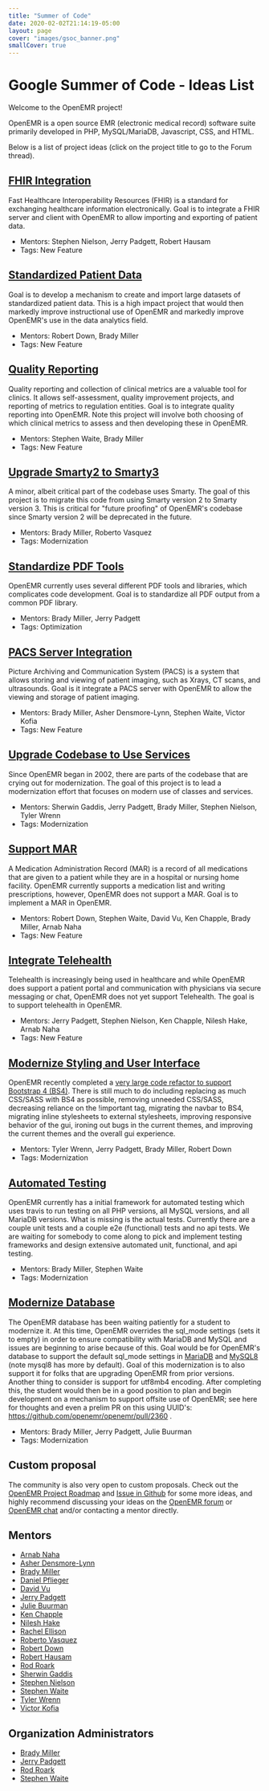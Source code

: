 ```yaml
---
title: "Summer of Code"
date: 2020-02-02T21:14:19-05:00
layout: page
cover: "images/gsoc_banner.png"
smallCover: true
---
```


# Google Summer of Code - Ideas List

Welcome to the OpenEMR project!

OpenEMR is a open source EMR (electronic medical record) software suite primarily developed in PHP, MySQL/MariaDB, Javascript, CSS, and HTML.

Below is a list of project ideas (click on the project title to go to the Forum thread).

## [FHIR Integration](https://community.open-emr.org/t/project-fhir-integration/13701)

Fast Healthcare Interoperability Resources (FHIR) is a standard for exchanging healthcare information electronically. Goal is to integrate a FHIR server and client with OpenEMR to allow importing and exporting of patient data.

* Mentors: Stephen Nielson, Jerry Padgett, Robert Hausam
* Tags: New Feature


## [Standardized Patient Data](https://community.open-emr.org/t/project-standardized-patient-data/13702)

Goal is to develop a mechanism to create and import large datasets of standardized patient data. This is a high impact project that would then markedly improve instructional use of OpenEMR and markedly improve OpenEMR's use in the data analytics field.

* Mentors: Robert Down, Brady Miller
* Tags: New Feature 


## [Quality Reporting](https://community.open-emr.org/t/project-quality-reporting/13703)

Quality reporting and collection of clinical metrics are a valuable tool for clinics. It allows self-assessment, quality improvement projects, and reporting of metrics to regulation entities. Goal is to integrate quality reporting into OpenEMR. Note this project will involve both choosing of which clinical metrics to assess and then developing these in OpenEMR.

* Mentors: Stephen Waite, Brady Miller
* Tags: New Feature


## [Upgrade Smarty2 to Smarty3](https://community.open-emr.org/t/project-upgrade-smarty2-to-smarty3/13704)

A minor, albeit critical part of the codebase uses Smarty. The goal of this project is to migrate this code from using Smarty version 2 to Smarty version 3. This is critical for "future proofing" of OpenEMR's codebase since Smarty version 2 will be deprecated in the future.

* Mentors: Brady Miller, Roberto Vasquez
* Tags: Modernization 


## [Standardize PDF Tools](https://community.open-emr.org/t/project-standardize-pdf-tools/13705)

OpenEMR currently uses several different PDF tools and libraries, which complicates code development. Goal is to standardize all PDF output from a common PDF library.

* Mentors: Brady Miller, Jerry Padgett
* Tags: Optimization 


## [PACS Server Integration](https://community.open-emr.org/t/project-pacs-server-integration/13706)

Picture Archiving and Communication System (PACS) is a system that allows storing and viewing of patient imaging, such as Xrays, CT scans, and ultrasounds. Goal is it integrate a PACS server with OpenEMR to allow the viewing and storage of patient imaging.

* Mentors: Brady Miller, Asher Densmore-Lynn, Stephen Waite, Victor Kofia
* Tags: New Feature 


## [Upgrade Codebase to Use Services](https://community.open-emr.org/t/project-upgrade-codebase-to-use-services/13707)

Since OpenEMR began in 2002, there are parts of the codebase that are crying out for modernization. The goal of this project is to lead a modernization effort that focuses on modern use of classes and services.

* Mentors: Sherwin Gaddis, Jerry Padgett, Brady Miller, Stephen Nielson, Tyler Wrenn
* Tags: Modernization 


## [Support MAR](https://community.open-emr.org/t/project-support-mar/13708)

A Medication Administration Record (MAR) is a record of all medications that are given to a patient while they are in a hospital or nursing home facility. OpenEMR currently supports a medication list and writing prescriptions, however, OpenEMR does not support a MAR. Goal is to implement a MAR in OpenEMR.

* Mentors: Robert Down, Stephen Waite, David Vu, Ken Chapple, Brady Miller, Arnab Naha
* Tags: New Feature 


## [Integrate Telehealth](https://community.open-emr.org/t/project-integrate-telehealth/13709)

Telehealth is increasingly being used in healthcare and while OpenEMR does support a patient portal and communication with physicians via secure messaging or chat, OpenEMR does not yet support Telehealth. The goal is to support telehealth in OpenEMR.

* Mentors: Jerry Padgett, Stephen Nielson, Ken Chapple, Nilesh Hake, Arnab Naha
* Tags: New Feature 


## [Modernize Styling and User Interface](https://community.open-emr.org/t/project-modernize-styling-and-user-interface/13777)

OpenEMR recently completed a [very large code refactor to support Bootstrap 4 (BS4)](https://github.com/openemr/openemr/pull/2832). There is still much to do including replacing as much CSS/SASS with BS4 as possible, removing unneeded CSS/SASS, decreasing reliance on the !important tag, migrating the navbar to BS4, migrating inline stylesheets to external stylesheets, improving responsive behavior of the gui, ironing out bugs in the current themes, and improving the current themes and the overall gui experience.

* Mentors: Tyler Wrenn, Jerry Padgett, Brady Miller, Robert Down
* Tags: Modernization


## [Automated Testing](https://community.open-emr.org/t/project-automated-testing/13778)

OpenEMR currently has a initial framework for automated testing which uses travis to run testing on all PHP versions, all MySQL versions, and all MariaDB versions. What is missing is the actual tests. Currently there are a couple unit tests and a couple e2e (functional) tests and no api tests. We are waiting for somebody to come along to pick and implement testing frameworks and design extensive automated unit, functional, and api testing.

* Mentors: Brady Miller, Stephen Waite
* Tags: Modernization


## [Modernize Database](https://community.open-emr.org/t/project-modernize-database/13829)

The OpenEMR database has been waiting patiently for a student to modernize it. At this time, OpenEMR overrides the sql_mode settings (sets it to empty) in order to ensure compatibility with MariaDB and MySQL and issues are beginning to arise because of this. Goal would be for OpenEMR's database to support the default sql_mode settings in [MariaDB](https://mariadb.com/kb/en/sql-mode/) and [MySQL8](https://dev.mysql.com/doc/refman/8.0/en/sql-mode.html) (note mysql8 has more by default). Goal of this modernization is to also support it for folks that are upgrading OpenEMR from prior versions. Another thing to consider is support for utf8mb4 encoding. After completing this, the student would then be in a good position to plan and begin development on a mechanism to support offsite use of OpenEMR; see here for thoughts and even a prelim PR on this using UUID's: https://github.com/openemr/openemr/pull/2360 .

* Mentors: Brady Miller, Jerry Padgett, Julie Buurman
* Tags: Modernization


## Custom proposal

The community is also very open to custom proposals. Check out the [OpenEMR Project Roadmap](https://www.open-emr.org/wiki/index.php/Roadmaps#OpenEMR_Project_Roadmap) and [Issue in Github](https://github.com/openemr/openemr/issues) for some more ideas, and highly recommend discussing your ideas on the [OpenEMR forum](https://community.open-emr.org/) or [OpenEMR chat](https://www.open-emr.org/chat) and/or contacting a mentor directly. 


## Mentors

* [Arnab Naha](https://github.com/arnabnaha)
* [Asher Densmore-Lynn](https://github.com/jesdynf) 
* [Brady Miller](https://github.com/bradymiller)
* [Daniel Pflieger](https://github.com/growlingflea)
* [David Vu](https://community.open-emr.org/u/david.vu)
* [Jerry Padgett](https://github.com/sjpadgett)
* [Julie Buurman](https://github.com/boxlady)
* [Ken Chapple](https://github.com/kchapple)
* [Nilesh Hake](https://community.open-emr.org/u/nilesh_hake)
* [Rachel Ellison](https://community.open-emr.org/u/rachel_ellison)
* [Roberto Vasquez](https://github.com/robertogagliotta) 
* [Robert Down](https://github.com/robertdown) 
* [Robert Hausam](https://community.open-emr.org/u/rhausam)
* [Rod Roark](https://github.com/sunsetsystems)
* [Sherwin Gaddis](https://github.com/juggernautsei)
* [Stephen Nielson](https://github.com/adunsulag)
* [Stephen Waite](https://github.com/stephenwaite)
* [Tyler Wrenn](https://github.com/tywrenn)
* [Victor Kofia](https://github.com/kofiav)

## Organization Administrators

* [Brady Miller](https://github.com/bradymiller)
* [Jerry Padgett](https://github.com/sjpadgett)
* [Rod Roark](https://github.com/sunsetsystems)
* [Stephen Waite](https://github.com/stephenwaite)
